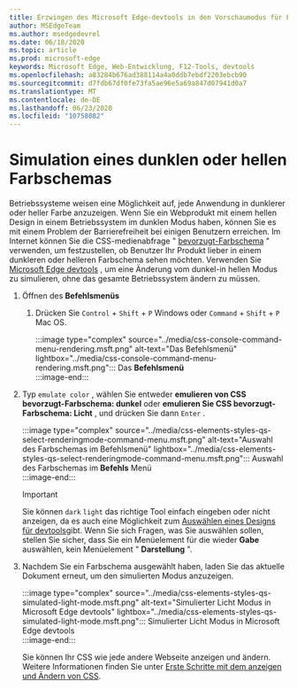```yaml
---
title: Erzwingen des Microsoft Edge-devtools in den Vorschaumodus für Farbschemas (CSS bevorzugt Farbschema)
author: MSEdgeTeam
ms.author: msedgedevrel
ms.date: 06/18/2020
ms.topic: article
ms.prod: microsoft-edge
keywords: Microsoft Edge, Web-Entwicklung, F12-Tools, devtools
ms.openlocfilehash: a83284b676ad388114a4a0ddb7ebdf2203ebcb90
ms.sourcegitcommit: d7fdb67df0fe73fa5ae96e5a69a847d07941d0a7
ms.translationtype: MT
ms.contentlocale: de-DE
ms.lasthandoff: 06/23/2020
ms.locfileid: "10758082"
---
```

# Simulation eines dunklen oder hellen Farbschemas  

Betriebssysteme weisen eine Möglichkeit auf, jede Anwendung in dunklerer oder heller Farbe anzuzeigen.  Wenn Sie ein Webprodukt mit einem hellen Design in einem Betriebssystem im dunklen Modus haben, können Sie es mit einem Problem der Barrierefreiheit bei einigen Benutzern erreichen.  Im Internet können Sie die CSS-medienabfrage " [bevorzugt-Farbschema][MDNPrefersColorScheme] " verwenden, um festzustellen, ob Benutzer Ihr Produkt lieber in einem dunkleren oder helleren Farbschema sehen möchten.  Verwenden Sie [Microsoft Edge devtools][DevtoolsGuideChromiumMain] , um eine Änderung vom dunkel-in hellen Modus zu simulieren, ohne das gesamte Betriebssystem ändern zu müssen.  

1.  Öffnen des **Befehlsmenüs**  
    1.  Drücken Sie `Control` + `Shift` + `P` Windows oder `Command` + `Shift` + `P` Mac OS.  
        
        :::image type="complex" source="../media/css-console-command-menu-rendering.msft.png" alt-text="Das Befehlsmenü" lightbox="../media/css-console-command-menu-rendering.msft.png":::
           Das **Befehlsmenü**  
        :::image-end:::   
        
1.  Typ `emulate color` , wählen Sie entweder **emulieren von CSS bevorzugt-Farbschema: dunkel** oder **emulieren Sie CSS bevorzugt-Farbschema: Licht** , und drücken Sie dann `Enter` .  
    
    :::image type="complex" source="../media/css-elements-styles-qs-select-renderingmode-command-menu.msft.png" alt-text="Auswahl des Farbschemas im Befehlsmenü" lightbox="../media/css-elements-styles-qs-select-renderingmode-command-menu.msft.png":::
       Auswahl des Farbschemas im **Befehls** Menü  
    :::image-end:::  
    
    > [!IMPORTANT]
    > Sie können `dark` `light` das richtige Tool einfach eingeben oder nicht anzeigen, da es auch eine Möglichkeit zum [Auswählen eines Designs für devtools][DevtoolsGuideChromiumCustomizeDarkTheme]gibt.  Wenn Sie sich Fragen, was Sie auswählen sollen, stellen Sie sicher, dass Sie ein Menüelement für die wieder **Gabe** auswählen, kein Menüelement " **Darstellung** ".  

1.  Nachdem Sie ein Farbschema ausgewählt haben, laden Sie das aktuelle Dokument erneut, um den simulierten Modus anzuzeigen.  
    
    :::image type="complex" source="../media/css-elements-styles-qs-simulated-light-mode.msft.png" alt-text="Simulierter Licht Modus in Microsoft Edge devtools" lightbox="../media/css-elements-styles-qs-simulated-light-mode.msft.png":::
       Simulierter Licht Modus in Microsoft Edge devtools  
    :::image-end:::  
    
    Sie können Ihr CSS wie jede andere Webseite anzeigen und ändern.  Weitere Informationen finden Sie unter [Erste Schritte mit dem anzeigen und Ändern von CSS][DevtoolsGuideChromiumCssIndex].  

<!-- links -->  

[DevtoolsGuideChromiumMain]: ../../devtools-guide-chromium.md "Microsoft Edge (Chrom)-Entwickler Tools Microsoft | Microsoft docs"  
[DevtoolsGuideChromiumCustomizeDarkTheme]: ../customize/dark-theme.md "Aktivieren des dunklen Designs in Microsoft Edge devtools | Microsoft docs"
[DevtoolsGuideChromiumCssIndex]: ../css/index.md "Erste Schritte mit dem anzeigen und Ändern von CSS | Microsoft docs"  

[MDNPrefersColorScheme]: https://developer.mozilla.org/docs/Web/CSS/@media/prefers-color-scheme "bevorzugt-Farbschema | MDN"  
